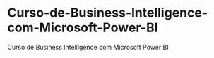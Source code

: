 # Curso-de-Business-Intelligence-com-Microsoft-Power-BI
Curso de Business Intelligence com Microsoft Power BI
